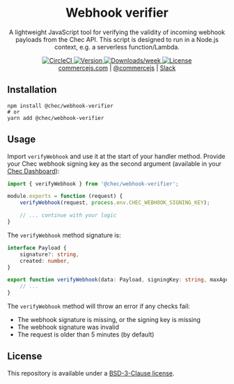 <h1 align="center">Webhook verifier</h1>

<p align="center">
	A lightweight JavaScript tool for verifying the validity of incoming webhook payloads from the Chec API. This script
	is designed to run in a Node.js context, e.g. a serverless function/Lambda.
</p>

<p align="center">
	<a href="https://github.com/chec/webhook-verifier/actions">
		<img src="https://img.shields.io/github/checks-status/chec/webhook-verifier/master" alt="CircleCI" />
	</a>
	<a href="https://npmjs.org/package/@chec/webhook-verifier">
		<img src="https://img.shields.io/npm/v/@chec/webhook-verifier.svg" alt="Version" />
	</a>
	<a href="https://npmjs.org/package/@chec/webhook-verifier">
		<img src="https://img.shields.io/npm/dw/@chec/webhook-verifier.svg" alt="Downloads/week" />
	</a>
	<a href="https://github.com/chec/webhook-verifier/blob/master/package.json">
		<img src="https://img.shields.io/npm/l/@chec/webhook-verifier.svg" alt="License" />
	</a>
	<br>
	<a href="https://commercejs.com">commercejs.com</a> | <a href="https://twitter.com/commercejs">@commercejs</a> | <a href="http://slack.commercejs.com">Slack</a>
</p>

## Installation

```
npm install @chec/webhook-verifier
# or
yarn add @chec/webhook-verifier
```

## Usage

Import `verifyWebhook` and use it at the start of your handler method. Provide your Chec webhook signing key as the
second argument (available in your [Chec Dashboard](https://dashboard.chec.io/settings/webhooks)):

```js
import { verifyWebhook } from '@chec/webhook-verifier';

module.exports = function (request) {
    verifyWebhook(request, process.env.CHEC_WEBHOOK_SIGNING_KEY);

    // ... continue with your logic
}
```

The `verifyWebhook` method signature is:
```ts
interface Payload {
    signature?: string,
    created: number,
}

export function verifyWebhook(data: Payload, signingKey: string, maxAgeSeconds: number = 300): void {
    // ...
}
```

The `verifyWebhook` method will throw an error if any checks fail:
* The webhook signature is missing, or the signing key is missing
* The webhook signature was invalid
* The request is older than 5 minutes (by default)

## License

This repository is available under a [BSD-3-Clause license](./LICENSE.md).
